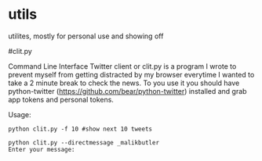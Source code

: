 # utils
utilites, mostly for personal use and showing off


#clit.py

Command Line Interface Twitter client or clit.py is a program I wrote to prevent myself from getting distracted by my browser everytime I wanted to take a 2 minute break to check the news. 
To you use it you should have python-twitter (https://github.com/bear/python-twitter) installed and grab app tokens and personal tokens.

Usage:
```
python clit.py -f 10 #show next 10 tweets

python clit.py --directmessage _malikbutler
Enter your message: 

```
